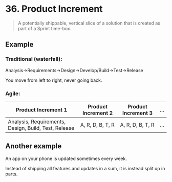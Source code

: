 # 36. Product Increment

>A potentially shippable, vertical slice of a solution that is created as part of a Sprint time-box.

## Example

### Traditional (waterfall):

Analysis->Requirements->Design->Develop/Build->Test->Release

You move from left to right, never going back.

### Agile:

| Product Increment 1 | Product Increment 2 | Product Increment 3 | ... |
|---|---|---|---|
| Analysis, Requirements, Design, Build, Test, Release | A, R, D, B, T, R | A, R, D, B, T, R | ... |

## Another example

An app on your phone is updated sometimes every week.

Instead of shipping all features and updates in a sum, it is instead split up in parts.
